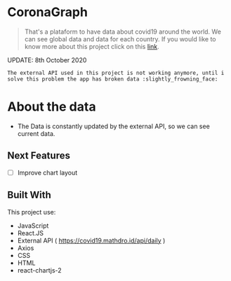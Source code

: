 # CoronaGraph
> That's a plataform to have data about covid19 around the world. We can see global data and data for each country.
If you would like to know more about this project click on this [link](https://www.coronagraph.tk/).

UPDATE: 8th October 2020
```
The external API used in this project is not working anymore, until i solve this problem the app has broken data :slightly_frowning_face:
```

# About the data
* The Data is constantly updated by the external API, so we can see current data.

## Next Features
- [ ] Improve chart layout

## Built With
This project use:
* JavaScript
* React.JS
* External API ( https://covid19.mathdro.id/api/daily )
* Axios
* CSS
* HTML
* react-chartjs-2

